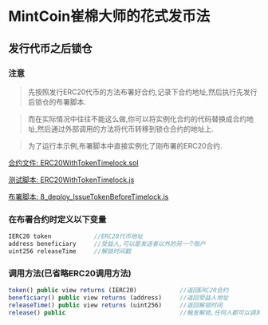 # MintCoin崔棉大师的花式发币法

## 发行代币之后锁仓
### 注意
> 先按照发行ERC20代币的方法布署好合约,记录下合约地址,然后执行先发行后锁仓的布署脚本.

> 而在实际情况中往往不能这么做,你可以将实例化合约的代码替换成合约地址,然后通过外部调用的方法将代币转移到锁仓合约的地址上.

> 为了运行本示例,布署脚本中直接实例化了刚布署的ERC20合约.

[合约文件: ERC20WithTokenTimelock.sol](https://github.com/Fankouzu/MintCoin/blob/master/contracts/ERC20/ERC20WithTokenTimelock.sol)

[测试脚本: ERC20WithTokenTimelock.js](https://github.com/Fankouzu/MintCoin/blob/master/test/ERC20/ERC20WithTokenTimelock.js)

[布署脚本: 8_deploy_IssueTokenBeforeTimelock.js](https://github.com/Fankouzu/MintCoin/blob/master/migrations/8_deploy_IssueTokenBeforeTimelock.js)

### 在布署合约时定义以下变量
```javascript
IERC20 token            //ERC20代币地址
address beneficiary     //受益人,可以是发送者以外的另一个账户
uint256 releaseTime     //解锁时间戳
```
### 调用方法(已省略ERC20调用方法)
```javascript
token() public view returns (IERC20)            //返回ERC20合约
beneficiary() public view returns (address)     //返回受益人地址
releaseTime() public view returns (uint256)     //返回解锁时间
release() public                                //触发解锁,任何人都可以调用,但是只能释放给受益人
```
